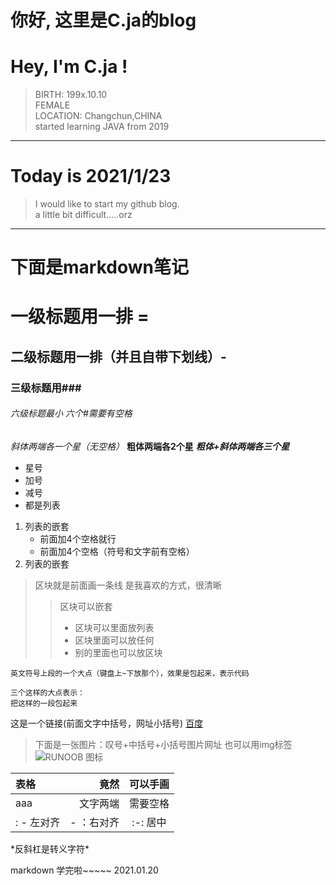 

# 你好, 这里是C.ja的blog
# Hey, I'm C.ja !

> BIRTH: 199x.10.10  
> FEMALE  
> LOCATION:  Changchun,CHINA  
> started learning JAVA from 2019  



----------------------------------

Today is 2021/1/23
===============
> I would like to start my github blog.  
> a little bit difficult.....orz

----------------------------------


下面是markdown笔记
=============

一级标题用一排 =
===========================
二级标题用一排（并且自带下划线）-
-----------------------------------------
### 三级标题用### 
###### 六级标题最小 六个#需要有空格

*斜体两端各一个星（无空格）*
**粗体两端各2个星**
***粗体+斜体两端各三个星***

* 星号
* 加号
* 减号
* 都是列表

1. 列表的嵌套
    - 前面加4个空格就行
    - 前面加4个空格（符号和文字前有空格）
2. 列表的嵌套

> 区块就是前面画一条线
> 是我喜欢的方式，很清晰
> > 区块可以嵌套
> >  + 区块可以里面放列表
> >  + 区块里面可以放任何
> >  + 别的里面也可以放区块

`英文符号上段的一个大点（键盘上~下放那个），效果是包起来，表示代码`

```
三个这样的大点表示：
把这样的一段包起来
```

这是一个链接(前面文字中括号，网址小括号)  [百度](www.baidu.com)

> 下面是一张图片：叹号+中括号+小括号图片网址
> 也可以用img标签
> ![RUNOOB 图标](http://static.runoob.com/images/runoob-logo.png)

| 表格 | 竟然 | 可以手画 |
| :---- | ----: |  :----: |
| aaa | 文字两端 | 需要空格 |
|  : - 左对齐   |  - ：右对齐  |  :-: 居中  |

\*反斜杠是转义字符*

markdown 学完啦~~~~~
2021.01.20
